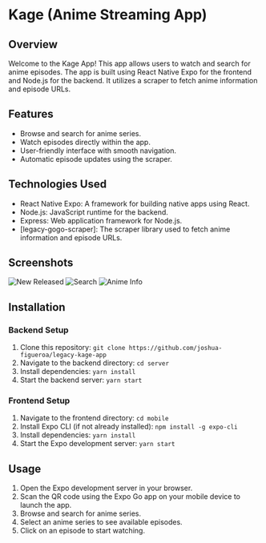 # Kage (Anime Streaming App)

## Overview

Welcome to the Kage App! This app allows users to watch and search for anime episodes. The app is built using React Native Expo for the frontend and Node.js for the backend. It utilizes a scraper to fetch anime information and episode URLs.

## Features

- Browse and search for anime series.
- Watch episodes directly within the app.
- User-friendly interface with smooth navigation.
- Automatic episode updates using the scraper.

## Technologies Used

- React Native Expo: A framework for building native apps using React.
- Node.js: JavaScript runtime for the backend.
- Express: Web application framework for Node.js.
- [legacy-gogo-scraper]: The scraper library used to fetch anime information and episode URLs.

## Screenshots

![New Released](/screenshots/new-release.png)
![Search](/screenshots/search.png)
![Anime Info](/screenshots/anime.png)

## Installation

### Backend Setup

1. Clone this repository: `git clone https://github.com/joshua-figueroa/legacy-kage-app`
2. Navigate to the backend directory: `cd server`
3. Install dependencies: `yarn install`
4. Start the backend server: `yarn start`

### Frontend Setup

1. Navigate to the frontend directory: `cd mobile`
2. Install Expo CLI (if not already installed): `npm install -g expo-cli`
3. Install dependencies: `yarn install`
4. Start the Expo development server: `yarn start`

## Usage

1. Open the Expo development server in your browser.
2. Scan the QR code using the Expo Go app on your mobile device to launch the app.
3. Browse and search for anime series.
4. Select an anime series to see available episodes.
5. Click on an episode to start watching.
